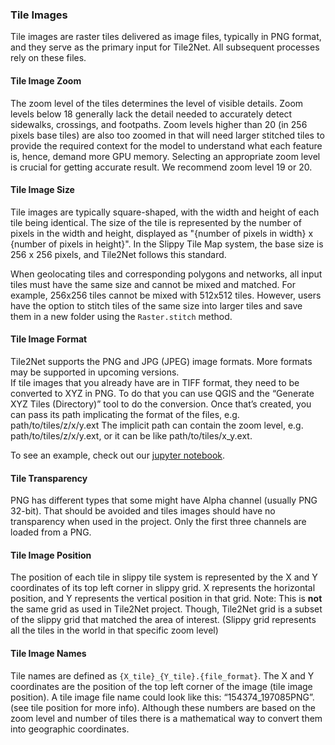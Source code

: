 ### Tile Images

Tile images are raster tiles delivered as image files, typically in PNG format, and they serve as the primary input for
Tile2Net.
All subsequent processes rely on these files.

#### Tile Image Zoom

The zoom level of the tiles determines the level of visible details. 
Zoom levels below 18 generally lack the detail needed to accurately detect sidewalks, crossings, and footpaths. 
Zoom levels higher than 20 (in 256 pixels base tiles) are also too zoomed in that will need larger stitched tiles
to provide the required context for the model to understand what each feature is, hence, demand more GPU memory. 
Selecting an appropriate zoom level is crucial for getting accurate result. We recommend zoom level 19 or 20.

#### Tile Image Size

Tile images are typically square-shaped, with the width and height of each tile being identical.
The size of the tile is represented by the number of pixels in the width and height, displayed as "{number of pixels in
width} x {number of pixels in height}". In the Slippy Tile Map system, the base size is 256 x 256 pixels, and Tile2Net
follows this standard.

When geolocating tiles and corresponding polygons and networks, all input tiles must have the same size and cannot be
mixed and matched.
For example, 256x256 tiles cannot be mixed with 512x512 tiles.
However, users have the option to stitch tiles of the same size into larger tiles and save them in a new folder using
the `Raster.stitch` method.

#### Tile Image Format

Tile2Net supports the PNG and JPG (JPEG) image formats. More formats may be supported in upcoming versions.  
If tile images that you already have are in TIFF format, they need to be converted to XYZ in PNG.
To do that you can use QGIS and the “Generate XYZ Tiles (Directory)” tool to do the conversion.
Once that’s created, you can pass its path implicating the format of the files, e.g. path/to/tiles/z/x/y.ext
The implicit path can contain the zoom level, e.g. path/to/tiles/z/x/y.ext, or it can be like path/to/tiles/x_y.ext. 

To see an example, check out our [jupyter notebook](examples/inference.ipynb). 

#### Tile Transparency

PNG has different types that some might have Alpha channel (usually PNG 32-bit).
That should be avoided and tiles images should have no transparency when used in the project.
Only the first three channels are loaded from a PNG.

#### Tile Image Position

The position of each tile in slippy tile system is represented by the X and Y coordinates of its top left corner in
slippy grid.
X represents the horizontal position, and Y represents the vertical position in that grid. Note: This is **not** the
same grid as used in Tile2Net project. Though, Tile2Net grid is a subset of the slippy grid that matched the area of
interest. (Slippy grid represents all the tiles in the world in that specific zoom level)

#### Tile Image Names

Tile names are defined as `{X_tile}_{Y_tile}.{file_format}`.
The X and Y coordinates are the position of the top left corner of the image (tile image position).
A tile image file name could look like this: “154374_197085PNG”. (see tile position for more info).
Although these numbers are based on the zoom level and number of tiles there is a mathematical way to convert them into
geographic coordinates. 

